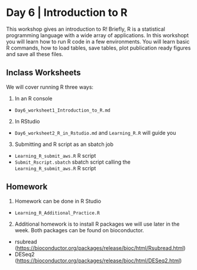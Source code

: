 # Day 6 | Introduction to R

This workshop gives an introduction to R! Briefly, R is a statistical programming language with a wide array of applications. In this workshopt you will learn how to run R code in a few environments. You will learn basic R commands, how to load tables, save tables, plot publication ready figures and save all these files.

## Inclass Worksheets

We will cover running R three ways:

1. In an R console

- `Day6_worksheet1_Introduction_to_R.md`  

2. In RStudio 

- `Day6_worksheet2_R_in_Rstudio.md` and `Learning_R.R` will guide you

3. Submitting and R script as an sbatch job

- `Learning_R_submit_aws.R` R script
- `Submit_Rscript.sbatch` sbatch script calling the `Learning_R_submit_aws.R` R script

## Homework

1. Homework can be done in R Studio

- `Learning_R_Additional_Practice.R`

2. Additional homework is to install R packages we will use later in the week. Both packages can be found on bioconductor.

- rsubread (https://bioconductor.org/packages/release/bioc/html/Rsubread.html)
- DESeq2 (https://bioconductor.org/packages/release/bioc/html/DESeq2.html)

